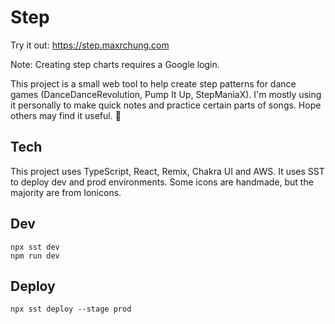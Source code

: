 # Step

Try it out: https://step.maxrchung.com

Note: Creating step charts requires a Google login.

This project is a small web tool to help create step patterns for dance games
(DanceDanceRevolution, Pump It Up, StepManiaX). I'm mostly using it personally
to make quick notes and practice certain parts of songs. Hope others may find it useful. 🐸


## Tech

This project uses TypeScript, React, Remix, Chakra UI and AWS. It uses SST to deploy dev and prod environments. Some icons are handmade, but the majority are from Ionicons.

## Dev

```
npx sst dev
npm run dev
```

## Deploy

```
npx sst deploy --stage prod
```